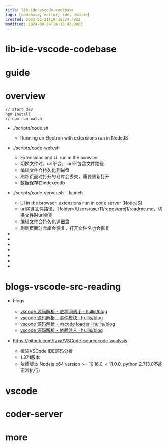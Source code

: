 ```yaml
---
title: lib-ide-vscode-codebase
tags: [codebase, editor, ide, vscode]
created: 2023-01-21T19:19:24.492Z
modified: 2024-08-24T16:15:42.906Z
---
```


# lib-ide-vscode-codebase

# guide

# overview

```JS
// start dev
npm install
// npm run watch
```

- ./scripts/code.sh
  - Running on Electron with extensions run in NodeJS
- ./scripts/code-web.sh
  - Extensions and UI run in the browser
  - 切换文件时，url不变， url不包含文件路径
  - 编辑文件会持久化到磁盘
  - 刷新页面时打开的仓库会丢失，需要重新打开
  - 数据保存在indexeddb
- ./scripts/code-server.sh --launch
  - UI in the browser, extensions run in code server (NodeJS)
  - url包含文件路径，?folder=/Users/user11/repos/proj1/readme.md，切换文件时url会变
  - 编辑文件会持久化道磁盘
  - 刷新页面时仓库会恢复，打开文件名也会恢复

- 
- 
- 
- 
- 
- 
- 

# blogs-vscode-src-reading
- blogs
  - [vscode 源码解析 - 进程间调用 · hullis/blog](https://github.com/hullis/blog/issues/41)
  - [vscode 源码解析 - 事件模块 · hullis/blog](https://github.com/hullis/blog/issues/40)
  - [vscode 源码解析 - vscode loader · hullis/blog](https://github.com/hullis/blog/issues/43)
  - [vscode 源码解析 - 依赖注入 · hullis/blog](https://github.com/hullis/blog/issues/25)

- https://github.com/fzxa/VSCode-sourcecode-analysis
  - 微软VSCode IDE源码分析
  - 1.37.1版本
  - 依赖版本 Nodejs x64 version >= 10.16.0, < 11.0.0, python 2.7(3.0不能正常执行)
# vscode

# coder-server

# more
